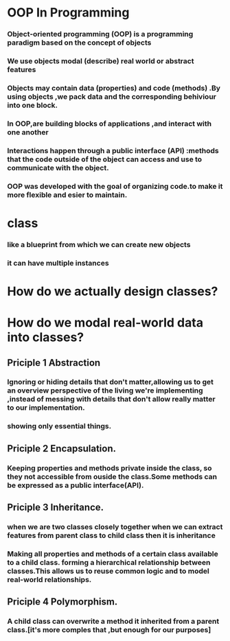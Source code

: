 # OOP In Programming

### Object-oriented programming (OOP) is a programming paradigm based on the concept of objects

### We use objects modal (describe) real world or abstract features

### Objects may contain data (properties) and code (methods) .By using objects ,we pack data and the corresponding behiviour into one block.

### In OOP,are building blocks of applications ,and interact with one another

### Interactions happen through a public interface (API) :methods that the code outside of the object can access and use to communicate with the object.

### OOP was developed with the goal of organizing code.to make it more flexible and esier to maintain.


# class

### like a blueprint from which we can create new objects

### it can have multiple instances

# How do we actually design classes? 
# How do we modal real-world data into classes?

## Priciple 1 Abstraction

### Ignoring or hiding details that don't matter,allowing us to get an overview perspective of the living we're implementing ,instead of messing with details that don't allow really matter to our implementation.

### showing only essential things.

## Priciple 2 Encapsulation.

### Keeping properties and methods private inside the class, so they not accessible from ouside the class.Some methods can be expressed as a public interface(API).

## Priciple 3 Inheritance.

### when we are two classes closely together when we can extract features from parent class to child class then it is inheritance

### Making all properties and methods of a certain class available to a child class. forming a hierarchical relationship between classes.This allows us to reuse common logic and to model real-world relationships.

## Priciple 4 Polymorphism.

### A child  class can overwrite a method it inherited from a parent class.[it's more comples that ,but enough for our purposes]



